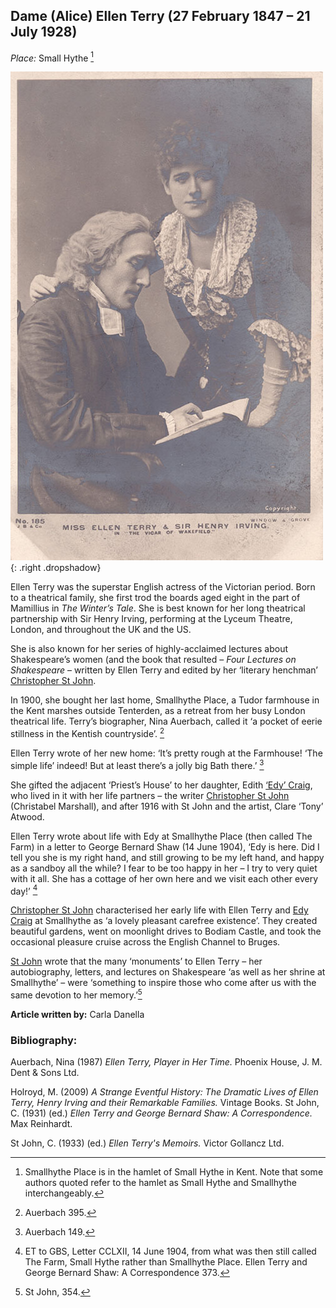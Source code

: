 <param ve-config style="article">

## Dame (Alice) Ellen Terry (27 February 1847 – 21 July 1928)

*Place:* Small Hythe [^ref1]

![Ellen Terry and Henry Irving - 1885 - postcard](images/thumbnail_ET-and-HI-72.jpg){: .right .dropshadow}

Ellen Terry was the superstar English actress of the Victorian period. Born to a theatrical family, she first trod the boards aged eight in the part of Mamillius in _The Winter’s Tale_. She is best known for her long theatrical partnership with Sir Henry Irving, performing at the Lyceum Theatre, London, and throughout the UK and the US. 

She is also known for her series of highly-acclaimed lectures about Shakespeare’s women (and the book that resulted – _Four Lectures on Shakespeare_ – written by Ellen Terry and edited by her ‘literary henchman’ [Christopher St John](20c-st-john-biography).

In 1900, she bought her last home, Smallhythe Place, a Tudor farmhouse in the Kent marshes outside Tenterden, as a retreat from her busy London theatrical life. Terry’s biographer, Nina Auerbach, called it ‘a pocket of eerie stillness in the Kentish countryside’. [^ref2]
 

Ellen Terry wrote of her new home: ‘It’s pretty rough at the Farmhouse! ‘The simple life’ indeed! But at least there’s a jolly big Bath there.’ [^ref3]

She gifted the adjacent ‘Priest’s House’ to her daughter, Edith [‘Edy’ Craig](20c-craig-biography), who lived in it with her life partners – the writer [Christopher St John](20c-st-john-biography) (Christabel Marshall), and after 1916 with St John and the artist, Clare ‘Tony’ Atwood. 

Ellen Terry wrote about life with Edy at Smallhythe Place (then called The Farm) in a letter to George Bernard Shaw (14 June 1904), ‘Edy is here. Did I tell you she is my right hand, and still growing to be my left hand, and happy as a sandboy all the while? I fear to be too happy in her – I try to very quiet with it all. She has a cottage of her own here and we visit each other every day!’ [^ref4]

[Christopher St John](20c-st-john-biography) characterised her early life with Ellen Terry and [Edy Craig](20c-craig-biography) at Smallhythe as ‘a lovely pleasant carefree existence’. They created beautiful gardens, went on moonlight drives to Bodiam Castle, and took the occasional pleasure cruise across the English Channel to Bruges.  

[St John](20c-st-john-biography) wrote that the many ‘monuments’ to Ellen Terry – her autobiography, letters, and lectures on Shakespeare ‘as well as her shrine at Smallhythe’ – were ‘something to inspire those who come after us with the same devotion to her memory.’[^ref5]

**Article written by:** Carla Danella


[^ref1]: Smallhythe Place is in the hamlet of Small Hythe in Kent. Note that some authors quoted refer to the hamlet as Small Hythe and Smallhythe interchangeably. 

[^ref2]: Auerbach 395.

[^ref3]: Auerbach 149.

[^ref4]: ET to GBS, Letter CCLXII, 14 June 1904, from what was then still called The Farm, Small Hythe rather than Smallhythe Place. Ellen Terry and George Bernard Shaw: A Correspondence 373.

[^ref5]: St John, 354.


### Bibliography:

Auerbach, Nina (1987) _Ellen Terry, Player in Her Time._ Phoenix House, J. M. Dent & Sons Ltd.  

Holroyd, M. (2009) _A Strange Eventful History: The Dramatic Lives of Ellen Terry, Henry Irving and their Remarkable Families._ Vintage Books. 
St John, C. (1931) (ed.) _Ellen Terry and George Bernard Shaw: A Correspondence._ Max Reinhardt. 

St John, C. (1933) (ed.) _Ellen Terry's Memoirs._ Victor Gollancz Ltd.


